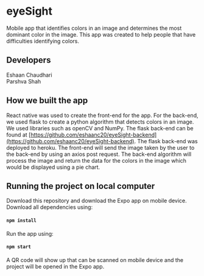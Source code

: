 # eyeSight

Mobile app that identifies colors in an image and determines the most dominant color in the image. This app was created to help
people that have difficulties identifying colors.

## Developers
Eshaan Chaudhari<br>
Parshva Shah

## How we built the app
React native was used to create the front-end for the app. For the back-end, we used flask to create a python algorithm that 
detects colors in an image. We used libraries such as openCV and NumPy. The flask back-end can be found 
at [https://github.com/eshaanc20/eyeSight-backend](https://github.com/eshaanc20/eyeSight-backend). The flask back-end
was deployed to heroku. The front-end will send the image taken by the user to the back-end by using an axios post request. 
The back-end algorithm will process the image and return the data for the colors in the image which would be 
displayed using a pie chart. 

## Running the project on local computer
Download this repository and download the Expo app on mobile device. Download all dependencies using:

#### `npm install`

Run the app using:

#### `npm start`

A QR code will show up that can be scanned on mobile device and the project will be opened in the Expo app.



